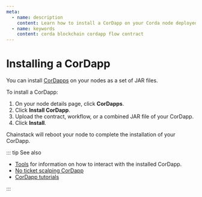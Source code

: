 ```yaml
---
meta:
  - name: description
    content: Learn how to install a CorDapp on your Corda node deployed with the Chainstack managed blockchain services.
  - name: keywords
    content: corda blockchain cordapp flow contract
---
```


# Installing a CorDapp

You can install [CorDapps](/blockchains/corda#cordapp) on your nodes as a set of JAR files.

To install a CorDapp:

1. On your node details page, click **CorDapps**.
2. Click **Install CorDapp**.
3. Upload the contract, workflow, or a combined JAR file of your CorDapp.
4. Click **Install**.

Chainstack will reboot your node to complete the installation of your CorDapp.

::: tip See also

* [Tools](/operations/corda/tools) for information on how to interact with the installed CorDapp.
* [No ticket scalping CorDapp](/tutorials/corda/no-ticket-scalping-cordapp)
* [CorDapp tutorials](https://docs.corda.net/tutorials-index.html)

:::
